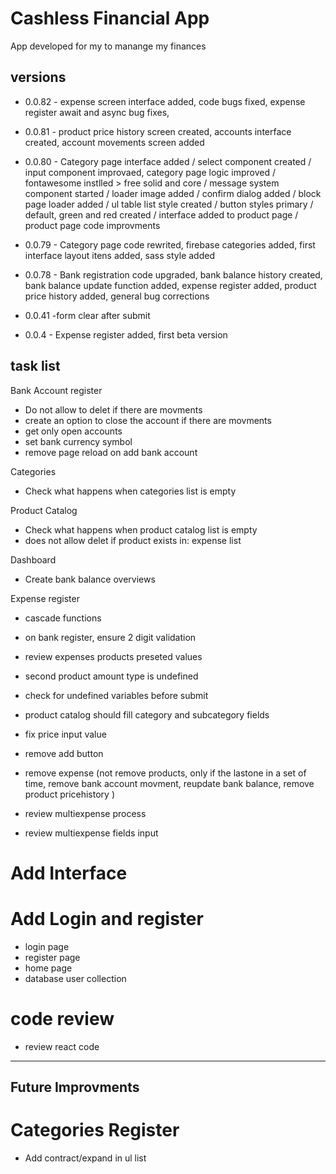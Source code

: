 # Cashless Financial App

App developed for my to manange my finances

## versions
- 0.0.82 - expense screen interface added, code bugs fixed, expense register await and async bug fixes,

- 0.0.81 - product price history screen created, accounts interface created, account movements screen added
- 0.0.80 - Category page interface added / select component created / input component improvaed, category page logic improved / fontawesome instlled > free solid and core / message system component started / loader image added / confirm dialog added / block page loader added / ul table list style created / button styles primary / default, green and red created / interface added to product page / product page code improvments
- 0.0.79 - Category page code rewrited, firebase categories added, first interface layout itens added, sass style added
- 0.0.78 - Bank registration code upgraded, bank balance history created, bank balance update function added, expense register added, product price history added, general bug corrections
- 0.0.41 -form clear after submit
- 0.0.4 - Expense register added, first beta version

## task list
Bank Account register
- Do not allow to delet if there are movments
- create an option to close the account if there are movments
- get only open accounts
- set bank currency symbol
- remove page reload on add bank account

Categories
- Check what happens when categories list is empty

Product Catalog
- Check what happens when product catalog list is empty
- does not allow delet if product exists in: expense list

Dashboard
- Create bank balance overviews

Expense register
- cascade functions
- on bank register, ensure 2 digit validation

- review expenses products preseted values
- second product amount type is undefined
- check for undefined variables before submit

- product catalog should fill category and subcategory fields

- fix price input value

- remove add button


- remove expense (not remove products, only if the lastone in a set of time, remove bank account movment, reupdate bank balance, remove product pricehistory )

- review multiexpense process
- review multiexpense fields input

# Add Interface

# Add Login and register
- login page
- register page
- home page
- database user collection

# code review
- review react code

-----------------

## Future Improvments
# Categories Register
- Add contract/expand in ul list